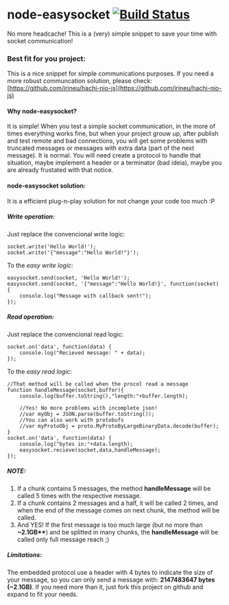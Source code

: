 # node-easysocket [![Build Status](https://travis-ci.org/irineu/node-easysocket.svg?branch=master)](https://travis-ci.org/irineu/node-easysocket)
No more headcache! This is a (very) simple snippet to save your time with socket communication!

### Best fit for you project:
This is a nice snippet for simple communications purposes. If you need a more robust communcation solution, please check: [https://github.com/irineu/hachi-nio-js](https://github.com/irineu/hachi-nio-js)

#### Why node-easysocket?
It is simple! When you test a simple socket communication, in the more of times everything works fine, but when your project grouw up, after publish and test remote and bad connections, you will get some problems with truncated messages or messages with extra data (part of the next message). It is normal.
You will need create a protocol to handle that situation, maybe implement a header or a terminator (bad ideia), maybe you are already frustated with that notice.

#### node-easysocket solution:
It is a efficient plug-n-play solution for not change your code too much :P

##### Write operation:
Just replace the convencional write logic:
```
socket.write('Hello World!');
socket.write('{"message":"Hello World!"}');
 ```
 To the *easy write logic*:
```
easysocket.send(socket, 'Hello World!');
easysocket.send(socket, '{"message":"Hello World!}', function(socket) {
    console.log("Message with callback sent!");
});
```

##### Read operation:
Just replace the convencional read logic:
```
socket.on('data', function(data) {
    console.log("Recieved message: " + data);
});
 ```
 To the *easy read logic*:
```
//That method will be called when the procol read a message
function handleMessage(socket,buffer){
    console.log(buffer.toString(),"length:"+buffer.length);
    
    //Yes! No more problems with incomplete json!
    //var myObj = JSON.parse(buffer.toString());
    //You can also work with protobufs
    //var myProtoObj = proto.MyProtoByLargeBinaryData.decode(buffer);
}
socket.on('data', function(data) {
    console.log("bytes in:"+data.length);
    easysocket.recieve(socket,data,handleMessage);
});
```

##### NOTE: 

1. If a chunk contains 5 messages, the method **handleMessage** will be called 5 times with the respective message.
2. If a chunk contains 2 messages and a half, it will be called 2 times, and when the end of the message comes on next chunk, the method will be called.
3. And YES! If the first message is too much large (but no more than **~2.1GB\*\***) and be splitted in many chunks, the **handleMessage** will be called only full message reach ;)
 
##### Limitations:
The embedded protocol use a header with 4 bytes to indicate the size of your message, so you can only send a message with: **2147483647 bytes (~2.1GB)**. If you need more than it, just fork this project on github and expand to fit your needs.
